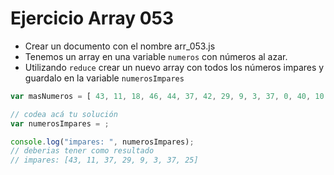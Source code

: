 # Ejercicio Array 053

* Crear un documento con el nombre arr_053.js
* Tenemos un array en una variable `numeros` con números al azar.
* Utilizando `reduce` crear un nuevo array con todos los números impares y guardalo en la variable `numerosImpares`

```js
var masNumeros = [ 43, 11, 18, 46, 44, 37, 42, 29, 9, 3, 37, 0, 40, 10, 38, 34, 25, 40, 4, 32 ];

// codea acá tu solución
var numerosImpares = ;

console.log("impares: ", numerosImpares);
// deberias tener como resultado
// impares: [43, 11, 37, 29, 9, 3, 37, 25]
```
